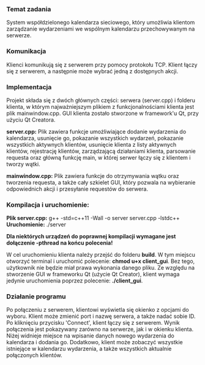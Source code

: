 ### Temat zadania
System współdzielonego kalendarza sieciowego, który umożliwia klientom zarządzanie wydarzeniami we wspólnym kalendarzu przechowywanym na serwerze.

### Komunikacja
Klienci komunikują się z serwerem przy pomocy protokołu TCP. Klient łączy się z serwerem, a następnie może wybrać jedną z dostępnych akcji.

### Implementacja
Projekt składa się z dwóch głównych części: serwera (server.cpp) i folderu klienta, w którym najważniejszym plikiem z funkcjonalnościami klienta jest plik mainwindow.cpp. GUI klienta zostało stworzone w framework'u Qt, przy użyciu Qt Creatora.

**server.cpp:**
Plik zawiera funkcje umożliwiające dodanie wydarzenia do kalendarza, usunięcie go, pokazanie wszystkich wydarzeń, pokazanie wszystkich aktywnych klientów, usunięcie klienta z listy aktywnych klientów, rejestrację klientów, zarządzającą działaniami klienta, parsowanie requesta oraz główną funkcję main, w której serwer łączy się z klientem i tworzy wątki.

**mainwindow.cpp:**
Plik zawiera funkcje do otrzymywania wątku oraz tworzenia requesta, a także cały szkielet GUI, który pozwala na wybieranie odpowiednich akcji i przesyłanie requestów do serwera.

### Kompilacja i uruchomienie:

**Plik server.cpp:**
g++ -std=c++11 -Wall -o server server.cpp -lstdc++
**Uruchomienie:** ./server

**Dla niektórych urządzeń do poprawnej kompilacji wymagane jest dołączenie -pthread na końcu polecenia!**

W cel uruchomieniu klienta należy przejść do folderu **build**. W tym miejscu otworzyć terminal i uruchomić polecenie: **chmod u+x client_gui**. Bez tego, użytkownik nie będzie miał prawa wykonania danego pliku. Ze względu na stworzenie GUI w frameworku Qt (użycie Qt Creator), klient wymaga jedynie uruchomienia poprzez polecenie: **./client_gui**.

### Działanie programu
Po połączeniu z serwerem, klientowi wyświetla się okienko z opcjami do wyboru. Klient może zmienić port i nazwę serwera, a także nadać sobie ID. Po kliknięciu przycisku 'Connect', klient łączy się z serwerem. Wynik połączenia jest pokazywany zarówno na serwerze, jak i w okienku klienta. Niżej widnieje miejsce na wpisanie danych nowego wydarzenia do kalendarza i dodania go. Dodatkowo, klient może zobaczyć wszystkie istniejące w kalendarzu wydarzenia, a także wszystkich aktualnie połączonych klientów.
